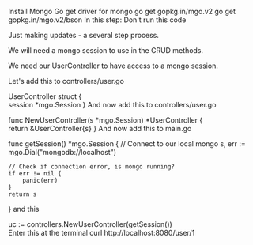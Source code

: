 Install Mongo
Go get driver for mongo
go get gopkg.in/mgo.v2
go get gopkg.in/mgo.v2/bson
In this step:
Don't run this code

Just making updates - a several step process.

We will need a mongo session to use in the CRUD methods.

We need our UserController to have access to a mongo session.

Let's add this to controllers/user.go

UserController struct {  
    session *mgo.Session
}
And now add this to controllers/user.go

func NewUserController(s *mgo.Session) *UserController {  
    return &UserController{s}
}
And now add this to main.go

func getSession() *mgo.Session {
	// Connect to our local mongo
	s, err := mgo.Dial("mongodb://localhost")

	// Check if connection error, is mongo running?
	if err != nil {
		panic(err)
	}
	return s
}
and this

uc := controllers.NewUserController(getSession())  
Enter this at the terminal
curl http://localhost:8080/user/1
